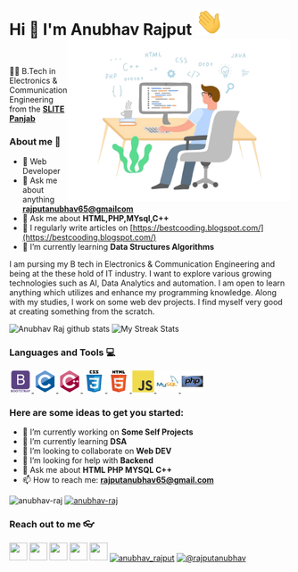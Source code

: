 
# Hi 👐  I'm Anubhav Rajput <img src="https://raw.githubusercontent.com/ABSphreak/ABSphreak/master/gifs/Hi.gif" width="50px"> <img align='right' width="400" src="output-onlinepngtools.png">
</br>

👨‍🎓 B.Tech in Electronics & Communication Engineering from the **[SLITE Panjab](http://sliet.ac.in/)** 

### About me :eyes:

- :dart: Web Developer  
- :e-mail: Ask me about anything  **[rajputanubhav65@gmailcom](rajputanubhav65@gmailcom)**
 - 💬 Ask me about **HTML,PHP,MYsql,C++**
 - 📝 I regularly write articles on [https://bestcooding.blogspot.com/](https://bestcooding.blogspot.com/)
 - 🌱 I’m currently learning **Data Structures Algorithms**
<!--- :satellite: My Website **[Click Here](https://sumitt1080.github.io/#/)**-->

<p>I am pursing my B tech in Electronics & Communication Engineering and being at the these hold of IT industry.
I want to explore various growing technologies such as AI, Data  Analytics and automation.
I am open to learn anything which utilizes and enhance my programming knowledge. Along with my studies, I work on some web dev projects.
I find myself very good at creating something from the scratch.</p>



![Anubhav Raj github stats](https://github-readme-stats.vercel.app/api?username=Anubhav-raj&show_icons=true&theme=dracula)
![My Streak Stats](https://github-readme-streak-stats.herokuapp.com/?user=Anubhav-raj&theme=tokyonight)


### Languages and Tools :computer:
<p align="left"> <a href="https://getbootstrap.com" target="_blank" rel="noreferrer"> <img src="https://raw.githubusercontent.com/devicons/devicon/master/icons/bootstrap/bootstrap-plain-wordmark.svg" alt="bootstrap" width="40" height="40"/> </a> <a href="https://www.cprogramming.com/" target="_blank" rel="noreferrer"> <img src="https://raw.githubusercontent.com/devicons/devicon/master/icons/c/c-original.svg" alt="c" width="40" height="40"/> </a> <a href="https://www.w3schools.com/cpp/" target="_blank" rel="noreferrer"> <img src="https://raw.githubusercontent.com/devicons/devicon/master/icons/cplusplus/cplusplus-original.svg" alt="cplusplus" width="40" height="40"/> </a> <a href="https://www.w3schools.com/css/" target="_blank" rel="noreferrer"> <img src="https://raw.githubusercontent.com/devicons/devicon/master/icons/css3/css3-original-wordmark.svg" alt="css3" width="40" height="40"/> </a> <a href="https://www.w3.org/html/" target="_blank" rel="noreferrer"> <img src="https://raw.githubusercontent.com/devicons/devicon/master/icons/html5/html5-original-wordmark.svg" alt="html5" width="40" height="40"/> </a> <a href="https://developer.mozilla.org/en-US/docs/Web/JavaScript" target="_blank" rel="noreferrer"> <img src="https://raw.githubusercontent.com/devicons/devicon/master/icons/javascript/javascript-original.svg" alt="javascript" width="40" height="40"/> </a> <a href="https://www.mysql.com/" target="_blank" rel="noreferrer"> <img src="https://raw.githubusercontent.com/devicons/devicon/master/icons/mysql/mysql-original-wordmark.svg" alt="mysql" width="40" height="40"/> </a> <a href="https://www.php.net" target="_blank" rel="noreferrer"> <img src="https://raw.githubusercontent.com/devicons/devicon/master/icons/php/php-original.svg" alt="php" width="40" height="40"/> </a> </p>



### Here are some ideas to get you started:

- 🔭 I’m currently working on **Some Self Projects**
- 🌱 I’m currently learning **DSA**
- 👯 I’m looking to collaborate on **Web DEV**
- 🤔 I’m looking for help with **Backend**
- 💬 Ask me about **HTML PHP MYSQL C++**
- 📫 How to reach me: **rajputanubhav65@gmail.com**
<!--- ⚡ Fun fact: **I play too much video games than coding**-->
<!-- - 😄 Pronouns: ... -->
<img src="https://komarev.com/ghpvc/?username=anubhav-raj&label=Profile%20views&color=0e75b6&style=flat" alt="anubhav-raj" /> 
 <a href="https://github.com/ryo-ma/github-profile-trophy"><img src="https://github-profile-trophy.vercel.app/?username=anubhav-raj" alt="anubhav-raj" /></a> 

### Reach out to me 👓

<a href="https://twitter.com/anubhav00225547"><img src="https://i.ibb.co/kmgQVyW/twitter.png" width="32px" height="32px"></a> <a href="https://github.com/Anubhav-Raj"><img src="https://cdn.iconscout.com/icon/free/png-256/github-108-438008.png" width="32px" height="32px"></a> <a href="https://www.facebook.com/anubhav.rajput.9619"><img src="https://i.ibb.co/zmYNW4p/facebook.png" width="32px" height="32px"></a> <a href="https://www.linkedin.com/in/%F0%9D%98%BC%F0%9D%99%A3%F0%9D%99%AA%F0%9D%99%97%F0%9D%99%9D%F0%9D%99%96%F0%9D%99%AB-rajput-a9a6861b7/"><img src="https://i.ibb.co/Kx2GSrT/linkedin.png" width="32px" height="32px"></a> <a href="https://www.instagram.com/anubhavrajput8877/"><img src="https://f0.pngfuel.com/png/605/658/black-and-white-instagram-logo-logo-black-and-white-instagram-logo-png-clip-art-thumbnail.png" width="32px" height="32px"></a> 
<a href="https://www.codechef.com/users/anubhav_rajput" target="blank"><img align="center" src="https://cdn.jsdelivr.net/npm/simple-icons@3.1.0/icons/codechef.svg" alt="anubhav_rajput" height="30" width="40" /></a>
<a href="https://www.hackerearth.com/@rajputanubhav" target="blank"><img align="center" src="https://raw.githubusercontent.com/rahuldkjain/github-profile-readme-generator/master/src/images/icons/Social/hackerearth.svg" alt="@rajputanubhav" height="30" width="40" /></a>
